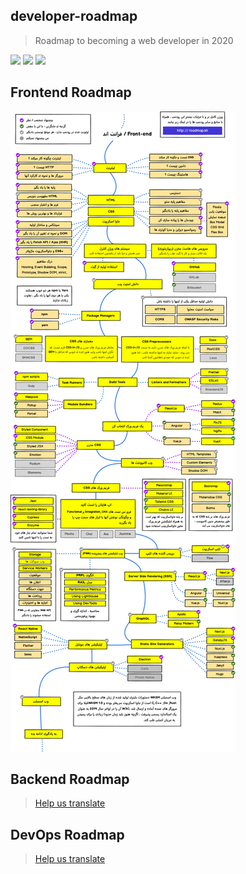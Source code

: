 ## developer-roadmap
> Roadmap to becoming a web developer in 2020

[![](https://img.shields.io/badge/-Roadmaps%20-0a0a0a.svg?style=flat&colorA=0a0a0a)](http://roadmap.sh)
[![](https://img.shields.io/badge/-Guides-0a0a0a.svg?style=flat&colorA=0a0a0a)](http://roadmap.sh/guides)
[![](https://img.shields.io/badge/%E2%9D%A4-YouTube%20Channel-0a0a0a.svg?style=flat&colorA=0a0a0a)](https://www.youtube.com/channel/UCA0H2KIWgWTwpTFjSxp0now/playlists)

## Frontend Roadmap

![](./img/frontend-map.png)

## Backend Roadmap

> [Help us translate](https://github.com/kamranahmedse/developer-roadmap/issues/669)

## DevOps Roadmap

> [Help us translate](https://github.com/kamranahmedse/developer-roadmap/issues/669)
